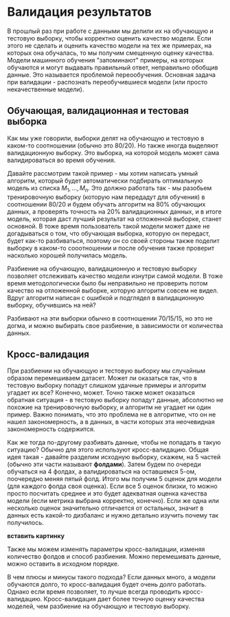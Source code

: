 # Валидация результатов

В прошлый раз при работе с данными мы делили их на обучающую и тестовую выборку, чтобы корректно оценить качество модели. Если этого не сделать и оценить качество модели на тех же примерах, на которых она обучалась, то мы получим смещенную оценку качества. Модели машинного обучения "запоминают" примеры, на которых обучаются и могут выдавать правильный ответ, неправильно обобщив данные. Это называется проблемой переообучения. Основная задача при валидации - распознать переобучившиеся модели (или просто некачественные модели).

## Обучающая, валидационная и тестовая выборка

Как мы уже говорили, выборки делят на обучающую и тестовую в каком-то соотношении (обычно это 80/20). Но также иногда выделяют валидационную выборку. Это выборка, на которой модель может сама валидироваться во время обучения.

Давайте рассмотрим такой пример - мы хотим написать умный алгоритм, который будет автоматически подбирать оптимальную модель из списка $M_1, ..., M_n$. Это должно работать так - мы разобьем тренировочную выборку (которую нам передадут для обучения) в соотношении 80/20 и будем обучать алгоритм на 80% обучающих данных, а проверять точность на 20% валидационных данных, и в итоге модель, которая даст лучший результат на отложенной выборке, станет основной. В тоже время пользователь такой модели может даже не догадываться о том, что обучающая выборка, которую он передаст, будет как-то разбиваться, поэтому он со своей стороны также поделит выборку в каком-то сооотношении и после обучения также проверит насколько хорошей получилась модель.

Разбиение на обучающую, валидационную и тестовую выборку позволяет отслеживать качество модели изнутри самой  модели. В тоже время методологически было бы неправильно не проверить потом качество на отложенной выборке, которую алгоритм совсем не видел. Вдруг алгоритм написан с ошибкой и подглядел в валидационную выборку, обучившись на ней?

Разбивают на эти выборки обычно в соотношении 70/15/15, но это не догма, и можно выбирать свое разбиение, в зависимости от количества данных.

## Кросс-валидация

При разбиении на обучающую и тестовую выборку мы случайным образом перемешиваем датасет. Может ли оказаться так, что в тестовую выборку попадут слишком удачные примеры и алгоритм угадает их все? Конечно, может. Точно также может оказаться обратная ситуация - в тестовую выборку попадут данные, абсолютно не похожие на тренировочную выборку, и алгоритм не угадает ни один пример. Важно понимать, что это проблема не в алгоритме, что он не нашел закономерность, а в данных, в части которых эта неочевидная закономерность содержится.

Как же тогда по-другому разбивать данные, чтобы не попадать в такую ситуацию? Обычно для этого используют кросс-валидацию. Общая идея такая - давайте разделим исходную выборку, скажем, на 5 частей (обычно эти части называют **фолдами**). Затем будем по очереди обучаться на 4 фолдах, а валидироваться на оставшемся 5-ом, поочередно меняя пятый фолд. Итого мы получим 5 оценок для модели (для каждого фолда своя оценка). Если все 5 оценок близки, то можно просто посчитать среднее и это будет адекватная оценка качества модели (если метрика выбрана корректно, конечно). Если же одна или несколько оценок значительно отличается от остальных, значит в данных есть какой-то дизбаланс и нужно детально изучить почему так получилось.

**вставить картинку**

Также мы можем изменять параметры кросс-валидации, изменяя количество фолдов и способ разбиения. Можно перемешивать данные, можно оставить в исходном порядке.

В чем плюсы и минусы такого подхода? Если данных много, а модели обучаются долго, то кросс-валидация будет очень долго работать. Однако если время позволяет, то лучше всегда проводить кросс-валидацию. Кросс-валидация дает более точную оценку качества моделей, чем разбиение на обучающую и тестовую выборку.